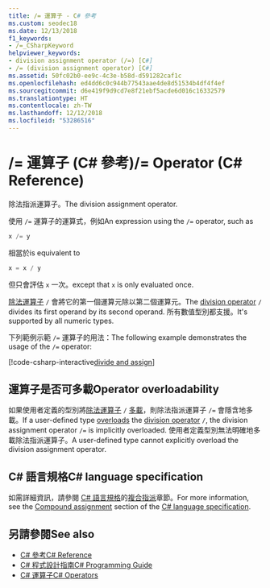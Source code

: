 ```yaml
---
title: /= 運算子 - C# 參考
ms.custom: seodec18
ms.date: 12/13/2018
f1_keywords:
- /=_CSharpKeyword
helpviewer_keywords:
- division assignment operator (/=) [C#]
- /= (division assignment operator) [C#]
ms.assetid: 50fc02b0-ee9c-4c3e-b58d-d591282caf1c
ms.openlocfilehash: ed4dd6c0c944b77543aae4de8d51534b4df4f4ef
ms.sourcegitcommit: d6e419f9d9cd7e8f21ebf5acde6d016c16332579
ms.translationtype: HT
ms.contentlocale: zh-TW
ms.lasthandoff: 12/12/2018
ms.locfileid: "53286516"
---
```

# <a name="-operator-c-reference"></a><span data-ttu-id="900b2-102">/= 運算子 (C# 參考)</span><span class="sxs-lookup"><span data-stu-id="900b2-102">/= Operator (C# Reference)</span></span>

<span data-ttu-id="900b2-103">除法指派運算子。</span><span class="sxs-lookup"><span data-stu-id="900b2-103">The division assignment operator.</span></span>

<span data-ttu-id="900b2-104">使用 `/=` 運算子的運算式，例如</span><span class="sxs-lookup"><span data-stu-id="900b2-104">An expression using the `/=` operator, such as</span></span>

```csharp
x /= y
```

<span data-ttu-id="900b2-105">相當於</span><span class="sxs-lookup"><span data-stu-id="900b2-105">is equivalent to</span></span>

```csharp
x = x / y
```

<span data-ttu-id="900b2-106">但只會評估 `x` 一次。</span><span class="sxs-lookup"><span data-stu-id="900b2-106">except that `x` is only evaluated once.</span></span>

<span data-ttu-id="900b2-107">[除法運算子](division-operator.md) `/` 會將它的第一個運算元除以第二個運算元。</span><span class="sxs-lookup"><span data-stu-id="900b2-107">The [division operator](division-operator.md) `/` divides its first operand by its second operand.</span></span> <span data-ttu-id="900b2-108">所有數值型別都支援。</span><span class="sxs-lookup"><span data-stu-id="900b2-108">It's supported by all numeric types.</span></span>

<span data-ttu-id="900b2-109">下列範例示範 `/=` 運算子的用法：</span><span class="sxs-lookup"><span data-stu-id="900b2-109">The following example demonstrates the usage of the `/=` operator:</span></span>

[!code-csharp-interactive[divide and assign](~/samples/snippets/csharp/language-reference/operators/DivisionExamples.cs#DivisionAssignment)]

## <a name="operator-overloadability"></a><span data-ttu-id="900b2-110">運算子是否可多載</span><span class="sxs-lookup"><span data-stu-id="900b2-110">Operator overloadability</span></span>

<span data-ttu-id="900b2-111">如果使用者定義的型別將[除法運算子](division-operator.md) `/` [多載](../keywords/operator.md)，則除法指派運算子 `/=` 會隱含地多載。</span><span class="sxs-lookup"><span data-stu-id="900b2-111">If a user-defined type [overloads](../keywords/operator.md) the [division operator](division-operator.md) `/`, the division assignment operator `/=` is implicitly overloaded.</span></span> <span data-ttu-id="900b2-112">使用者定義型別無法明確地多載除法指派運算子。</span><span class="sxs-lookup"><span data-stu-id="900b2-112">A user-defined type cannot explicitly overload the division assignment operator.</span></span>

## <a name="c-language-specification"></a><span data-ttu-id="900b2-113">C# 語言規格</span><span class="sxs-lookup"><span data-stu-id="900b2-113">C# language specification</span></span>

<span data-ttu-id="900b2-114">如需詳細資訊，請參閱 [C# 語言規格](../language-specification/index.md)的[複合指派](~/_csharplang/spec/expressions.md#compound-assignment)章節。</span><span class="sxs-lookup"><span data-stu-id="900b2-114">For more information, see the [Compound assignment](~/_csharplang/spec/expressions.md#compound-assignment) section of the [C# language specification](../language-specification/index.md).</span></span>

## <a name="see-also"></a><span data-ttu-id="900b2-115">另請參閱</span><span class="sxs-lookup"><span data-stu-id="900b2-115">See also</span></span>

- [<span data-ttu-id="900b2-116">C# 參考</span><span class="sxs-lookup"><span data-stu-id="900b2-116">C# Reference</span></span>](../index.md)
- [<span data-ttu-id="900b2-117">C# 程式設計指南</span><span class="sxs-lookup"><span data-stu-id="900b2-117">C# Programming Guide</span></span>](../../programming-guide/index.md)
- [<span data-ttu-id="900b2-118">C# 運算子</span><span class="sxs-lookup"><span data-stu-id="900b2-118">C# Operators</span></span>](index.md)
